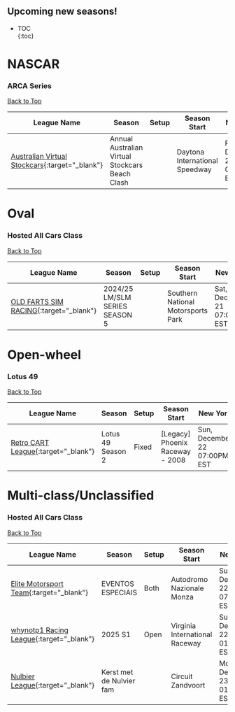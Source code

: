 ## Upcoming new seasons!

* TOC  
{:toc}

# NASCAR

### ARCA Series

[Back to Top](#)  

| League Name | Season | Setup | Season Start | New York | London | Sydney |
|--------------------------------------------------------------------------------------------------------------------------|-----------------------------------------------|-----|------------------------------|----------------------------|----------------------------|-----------------------------|
|[Australian Virtual Stockcars](https://members.iracing.com/membersite/member/LeagueView.do?league=11641){:target="_blank"} |Annual Australian Virtual Stockcars Beach Clash | |Daytona International Speedway |Fri, December 27 04:00AM EST |Fri, December 27 09:00AM GMT |Fri, December 27 08:00PM AEDT |

# Oval

### Hosted All Cars Class

[Back to Top](#)  

| League Name | Season | Setup | Season Start | New York | London | Sydney |
|----------------------------------------------------------------------------------------------------------------|------------------------------|-----|----------------------------------|----------------------------|----------------------------|-----------------------------|
|[OLD FARTS SIM RACING](https://members.iracing.com/membersite/member/LeagueView.do?league=314){:target="_blank"} |2024/25 LM/SLM SERIES SEASON 5 | |Southern National Motorsports Park |Sat, December 21 07:00PM EST |Sun, December 22 12:00AM GMT |Sun, December 22 11:00AM AEDT |

# Open-wheel

### Lotus 49

[Back to Top](#)  

| League Name | Season | Setup | Season Start | New York | London | Sydney |
|--------------------------------------------------------------------------------------------------------------|-----------------|-----|-------------------------------|----------------------------|----------------------------|-----------------------------|
|[Retro CART League](https://members.iracing.com/membersite/member/LeagueView.do?league=8719){:target="_blank"} |Lotus 49 Season 2 |Fixed |[Legacy] Phoenix Raceway - 2008 |Sun, December 22 07:00PM EST |Mon, December 23 12:00AM GMT |Mon, December 23 11:00AM AEDT |

# Multi-class/Unclassified

### Hosted All Cars Class

[Back to Top](#)  

| League Name | Season | Setup | Season Start | New York | London | Sydney |
|--------------------------------------------------------------------------------------------------------------------|------------------------|-----|------------------------------|----------------------------|----------------------------|-----------------------------|
|[Elite Motorsport Team](https://members.iracing.com/membersite/member/LeagueView.do?league=11569){:target="_blank"} |EVENTOS ESPECIAIS |Both |Autodromo Nazionale Monza |Sun, December 22 07:00PM EST |Mon, December 23 12:00AM GMT |Mon, December 23 11:00AM AEDT |
|[whynotp1 Racing League](https://members.iracing.com/membersite/member/LeagueView.do?league=11039){:target="_blank"} |2025 S1 |Open |Virginia International Raceway |Sun, December 22 01:15PM EST |Sun, December 22 06:15PM GMT |Mon, December 23 05:15AM AEDT |
|[Nulbier League](https://members.iracing.com/membersite/member/LeagueView.do?league=8623){:target="_blank"} |Kerst met de Nulvier fam | |Circuit Zandvoort |Mon, December 23 01:30PM EST |Mon, December 23 06:30PM GMT |Tue, December 24 05:30AM AEDT |

